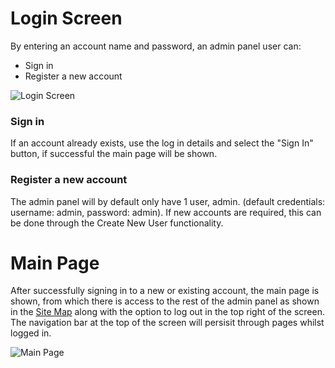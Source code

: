 # Login Screen
By entering an account name and password, an admin panel user can:
* Sign in
* Register a new account

![Login Screen](../../images/features/admin/Login.png)

### Sign in
If an account already exists, use the log in details and select the "Sign In" button, if successful the main page will be shown.

### Register a new account
The admin panel will by default only have 1 user, admin. (default credentials: username: admin, password: admin). If new accounts are required, this can be done through the Create New User functionality.

# Main Page
After successfully signing in to a new or existing account, the main page is shown, from which there is access to the rest of the admin panel as shown in the <a href="SiteMap.md">Site Map</a> along with the option to log out in the top right of the screen. The navigation bar at the top of the screen will persisit through pages whilst logged in.

![Main Page](../../images/features/admin/Home.png)